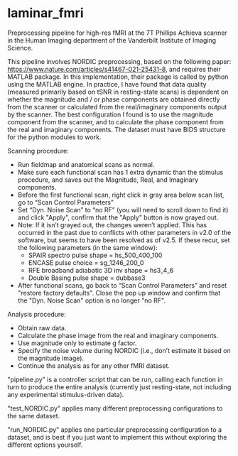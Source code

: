 # laminar_fmri
Preprocessing pipeline for high-res fMRI at the 7T Phillips Achieva scanner in the Human Imaging department of the Vanderbilt Institute of Imaging Science.

This pipeline involves NORDIC preprocessing, based on the following paper: https://www.nature.com/articles/s41467-021-25431-8, and requires their MATLAB package. In this implementation, their package is called by python using the MATLAB engine. In practice, I have found that data quality (measured primarily based on tSNR in resting-state scans) is dependent on whether the magnitude and / or phase components are obtained directly from the scanner or  calculated from the real/imaginary components output by the scanner. The best configuration I found is to use the magnitude component from the scanner, and to calculate the phase component from the real and imaginary components. The dataset must have BIDS structure for the python modules to work.

Scanning procedure:
-	Run fieldmap and anatomical scans as normal.
-	Make sure each functional scan has 1 extra dynamic than the stimulus procedure, and saves out the Magnitude, Real, and Imaginary components.
-	Before the first functional scan, right click in gray area below scan list, go to “Scan Control Parameters”
-	Set “Dyn. Noise Scan” to “no RF” (you will need to scroll down to find it) and click "Apply", confirm that the "Apply" button is now grayed out.
-	Note: If it isn’t grayed out, the changes weren’t applied. This has occurred in the past due to conflicts with other parameters in v2.0 of the software, but seems to have been resolved as of v2.5. If these recur, set the following parameters (in the same window):
	- SPAIR spectro pulse shape = hs_500_400_100
	- ENCASE pulse choice = sg_1246_200_0
	- RFE broadband adiabatic 3D inv shape = hs3_4_6
	- Double Basing pulse shape = dubbase3 
- After functional scans, go back to “Scan Control Parameters” and reset "restore factory defaults". Close the pop up window and confirm that the "Dyn. Noise Scan" option is no longer "no RF".

Analysis procedure:
- Obtain raw data.
- Calculate the phase image from the real and imaginary components.
- Use magnitude only to estimate g factor.
- Specify the noise volume during NORDIC (i.e., don’t estimate it based on the magnitude image).
- Continue the analysis as for any other fMRI dataset.

"pipeline.py" is a controller script that can be run, calling each function in turn to produce the entire analysis (currently just resting-state, not including any experimental stimulus-driven data).

"test_NORDIC.py" applies many different preprocessing configurations to the same dataset.

"run_NORDIC.py" applies one particular preprocessing configuration to a dataset, and is best if you just want to implement this without exploring the different options yourself.

